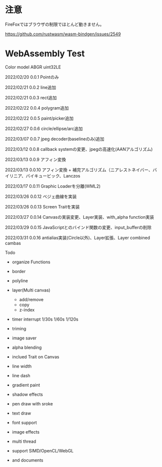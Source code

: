 # 注意
FireFoxではブラウザの制限でほとんど動きません。

 https://github.com/rustwasm/wasm-bindgen/issues/2549


# WebAssembly Test

Color model ABGR uint32LE

2022/02/20 0.0.1 Pointのみ

2022/02/21 0.0.2 line追加

2022/02/21 0.0.3 rect追加

2022/02/22 0.0.4 polygram追加

2022/02/22 0.0.5 paint/picker追加

2022/02/27 0.0.6 circle/ellipse/arc追加

2022/03/07 0.0.7 jpeg decoder(baselineのみ)追加

2022/03/12 0.0.8 callback systemの変更、jpegの高速化(AANアルゴリズム)

2022/03/13 0.0.9 アフィン変換

2022/03/13 0.0.10 アフィン変換 + 補完アルゴリズム（ニアレストネイバー、バイリニア、バイキュービック、Lanczos

2022/03/17 0.0.11 Graphic Loaderを分離(WML2)

2022/03/26 0.0.12 ベジェ曲線を実装

2022/03/26 0.0.13 Screen Traitを実装

2022/03/27 0.0.14 Canvasの実装変更、Layer実装、with_alpha function実装

2022/03/29 0.0.15 JavaScriptとのバインド関数の変更、input_bufferの削除

2022/03/31 0.0.16 antialias実装(Circle以外)、Layer拡張、Layer combined cambas

Todo
- organize Functions
- border
- polyline
- layer(Multi canvas)
  - add/remove
  - copy
  - z-index
- timer interrupt 1/30s 1/60s 1/120s
- triming
- image saver
- alpha blending
- inclued Trait on Canvas
- line width
- line dash
- gradient paint
- shadow effects
- pen draw with sroke
- text draw
- font support
- image effects
- multi thread
- support SIMD/OpenCL/WebGL

- and documents
